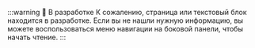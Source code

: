 :::warning 🚧 В разработке
К сожалению, страница или текстовый блок находится в разработке. Если вы не нашли нужную информацию, вы можете воспользоваться меню навигации на боковой панели, чтобы начать чтение.
:::
